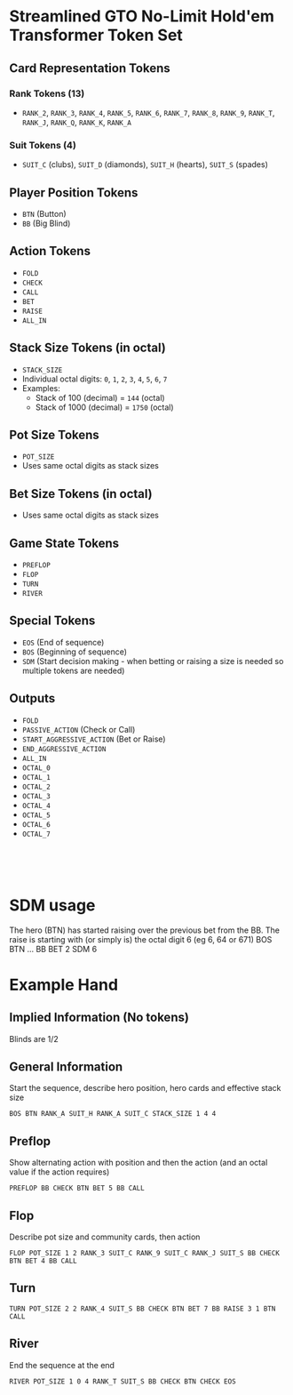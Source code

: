 # Streamlined GTO No-Limit Hold'em Transformer Token Set

## Card Representation Tokens
### Rank Tokens (13)
- `RANK_2`, `RANK_3`, `RANK_4`, `RANK_5`, `RANK_6`, `RANK_7`, `RANK_8`, `RANK_9`, `RANK_T`, `RANK_J`, `RANK_Q`, `RANK_K`, `RANK_A`

### Suit Tokens (4)
- `SUIT_C` (clubs), `SUIT_D` (diamonds), `SUIT_H` (hearts), `SUIT_S` (spades)

## Player Position Tokens
- `BTN` (Button)
- `BB` (Big Blind)

## Action Tokens
- `FOLD`
- `CHECK`
- `CALL`
- `BET`
- `RAISE`
- `ALL_IN`

## Stack Size Tokens (in octal)
- `STACK_SIZE`
- Individual octal digits: `0`, `1`, `2`, `3`, `4`, `5`, `6`, `7`
- Examples:
  - Stack of 100 (decimal) = `144` (octal)
  - Stack of 1000 (decimal) = `1750` (octal)

## Pot Size Tokens
- `POT_SIZE`
- Uses same octal digits as stack sizes

## Bet Size Tokens (in octal)
- Uses same octal digits as stack sizes

## Game State Tokens
- `PREFLOP`
- `FLOP`
- `TURN`
- `RIVER`

## Special Tokens
- `EOS` (End of sequence)
- `BOS` (Beginning of sequence)
- `SDM` (Start decision making - when betting or raising a size is needed so multiple tokens are needed)

## Outputs
- `FOLD`
- `PASSIVE_ACTION` (Check or Call)
- `START_AGGRESSIVE_ACTION` (Bet or Raise)
- `END_AGGRESSIVE_ACTION`
- `ALL_IN`
- `OCTAL_0`
- `OCTAL_1`
- `OCTAL_2`
- `OCTAL_3`
- `OCTAL_4`
- `OCTAL_5`
- `OCTAL_6`
- `OCTAL_7`

<br />
<br />
<br />

# SDM usage

The hero (BTN) has started raising over the previous bet from the BB. The raise is starting with (or simply is) the octal digit 6 (eg 6, 64 or 671)
BOS BTN ... BB BET 2 SDM 6

# Example Hand

## Implied Information (No tokens)
Blinds are 1/2

## General Information
Start the sequence, describe hero position, hero cards and effective stack size

`BOS BTN RANK_A SUIT_H RANK_A SUIT_C STACK_SIZE 1 4 4`

## Preflop
Show alternating action with position and then the action (and an octal value if the action requires)

`PREFLOP BB CHECK BTN BET 5 BB CALL`

## Flop
Describe pot size and community cards, then action

`FLOP POT_SIZE 1 2 RANK_3 SUIT_C RANK_9 SUIT_C RANK_J SUIT_S BB CHECK BTN BET 4 BB CALL`

## Turn

`TURN POT_SIZE 2 2 RANK_4 SUIT_S BB CHECK BTN BET 7 BB RAISE 3 1 BTN CALL`

## River
End the sequence at the end

`RIVER POT_SIZE 1 0 4 RANK_T SUIT_S BB CHECK BTN CHECK EOS`